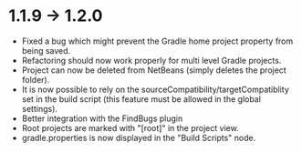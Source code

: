 # 1.1.9 -> 1.2.0

- Fixed a bug which might prevent the Gradle home project property from being saved.
- Refactoring should now work properly for multi level Gradle projects.
- Project can now be deleted from NetBeans (simply deletes the project folder).
- It is now possible to rely on the sourceCompatibility/targetCompatiblity set in the build script (this feature must be allowed in the global settings).
- Better integration with the FindBugs plugin
- Root projects are marked with "[root]" in the project view.
- gradle.properties is now displayed in the "Build Scripts" node.
